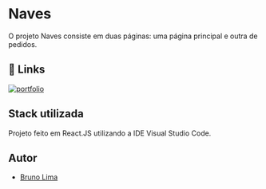 
# Naves

O projeto Naves consiste em duas páginas: uma página principal e outra de pedidos.



## 🔗 Links
[![portfolio](https://img.shields.io/badge/portfolio-000?style=for-the-badge&logo=ko-fi&logoColor=white)](https://github.com/brunolimaptr/DesenvolvimentoWeb-Trab-Individual)



## Stack utilizada

Projeto feito em React.JS utilizando a IDE Visual Studio Code.



## Autor

- [Bruno Lima](https://github.com/brunolimaptr)



